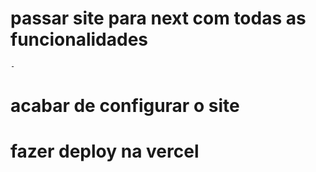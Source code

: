 # passar site para next com todas as funcionalidades

    -

# acabar de configurar o site

# fazer deploy na vercel
